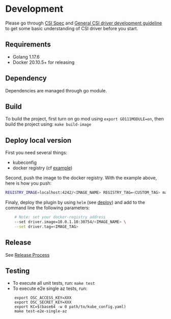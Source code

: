 # Development
Please go through [CSI Spec](https://github.com/container-storage-interface/spec/blob/master/spec.md) and [General CSI driver development guideline](https://kubernetes-csi.github.io/docs/introduction.html?highlight=Deve#development-and-deployment) to get some basic understanding of CSI driver before you start.

## Requirements
* Golang 1.17.6
* Docker 20.10.5+ for releasing

## Dependency
Dependencies are managed through go module. 

## Build
To build the project, first turn on go mod using `export GO111MODULE=on`, then build the project using: `make build-image`

## Deploy local version
First you need several things:
- kubeconfig
- docker registry (cf [example](https://github.com/outscale/osc-k8s-rke-cluster/tree/master/addons/docker-registry))

Second, push the image to the docker registry. With the example above, here is how you push:
```sh
REGISTRY_IMAGE=localhost:4242/<IMAGE_NAME> REGISTRY_TAG=<CUSTOM_TAG> make image-tag image-push
```

Finaly, deploy the plugin by using `helm` (see [deploy](deploy.md)) and add to the command line the following parameters:
```sh
    # Note: set your docker-registry address
    --set driver.image=10.0.1.10:30754/<IMAGE_NAME> \
	--set driver.tag=<IMAGE_TAG>
```

## Release
See [Release Process](release.md)

##  Testing
* To execute all unit tests, run: `make test`
* To execute e2e single az tests, run: 
```
    export OSC_ACCESS_KEY=XXX
	export OSC_SECRET_KEY=XXX
	export KC=$(base64 -w 0 path/to/kube_config.yaml)
    make test-e2e-single-az
```

